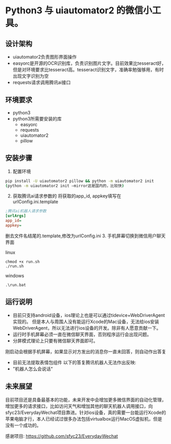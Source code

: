 # Python3 与 uiautomator2 的微信小工具。

## 设计架构
* uiautomator2负责图形界面操作
* easyorc是开源的OCR识别库，负责识别图片文字。目前效果比tesseract好，但是对环境要求比tesseract高。tesseract识别文字，准确率勉强够用，有时出现文字识别为空
* requests请求调用腾讯ai接口
## 环境要求
* python3
* python3所需要安装的库
    - easyorc
    - requests
    - uiautomator2
    - pillow

## 安装步骤
1. 配置环境
```sh
pip install -U uiautomator2 pillow && python -m uiautomator2 init 
(python -m uiautomator2 init –mirror这是国内的，比较快)
```
2. 获取腾讯ai请求参数的
将获取的app_id, appkey填写在urlConfig.ini.template
```ini
;腾讯ai机器人请求参数
[urlArgs]
app_id=
appkey=
```
删去文件名结尾的.template,修改为urlConfig.ini
3. 手机屏幕切换到微信用户聊天界面

linux
```
chmod +x run.sh
./run.sh
```
windows
```
.\run.bat
```
## 运行说明
* 目前只支持android设备，ios理论上也是可以通过tidevice+WebDriverAgent实现的。
但是本人与周围人没有能运行Xcode的Mac设备，无法给ios安装WebDriverAgent，所以无法进行ios设备的开发。除非有人愿意贡献一下。
* 运行时手机屏幕必须一直在微信聊天界面，否则程序运行会出现问题。
* 分屏模式理论上只要有微信聊天界面即可。

刚启动会根据手机屏幕，如果显示对方发出的消息你一直未回答，则自动作出答复
* 目前无法提取表情包组件
以下的答复腾讯机器人无法作出反映:
 * "机器人怎么会说话"


## 未来展望
目前项目还是具备最基本的功能，未来开发中会增加更多微信界面的自动化管理，增加更多的请求接口，比如访问天气和增加其他的聊天机器人调用接口，向sfyc23/EverydayWechat项目靠进。针对ios设备，真的需要一台能运行Xcode的苹果电脑才行，本人已经试过很多办法包括virtualbox运行MacOS虚拟机，但是没有一个成功的。

感谢项目:
https://github.com/sfyc23/EverydayWechat